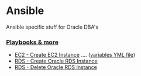 # Ansible 
Ansible specific stuff for Oracle DBA's

### <u>Playbooks & more</u>
* [EC2 - Create EC2 Instance](https://github.com/RKKoranteng/cloud-oracle-dba/blob/92d7f71d68d540498bf358c4ddf9f7d48d867e8b/ansible/create-ec2.yml) .... ([variables YML file](https://github.com/RKKoranteng/cloud-oracle-dba/blob/42941ef8e7318c42c4d92de25ef0933301188713/ansible/vars/create-ec2.yml))
* [RDS - Create Oracle RDS Instance](https://github.com/RKKoranteng/cloud-oracle-dba/blob/e8b870e67a301c26bf86762b42096d4f9dbbb7c9/ansible/create-oracle-rds.yml)
* [RDS - Delete Oracle RDS Instance](https://github.com/RKKoranteng/cloud-oracle-dba/blob/abc2485405b7f7864274d2fae16ff1a846fdf8b7/ansible/delete-oracle-rds)
